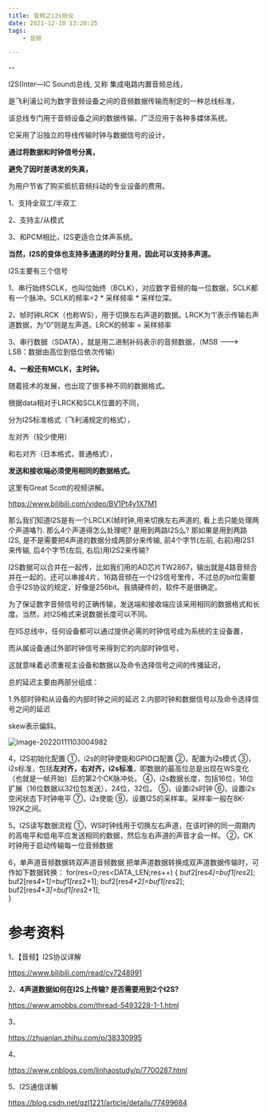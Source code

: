 ```yaml
---
title: 音频之i2s协议
date: 2021-12-10 13:20:25
tags:
	- 音频

---
```


--

I2S(Inter—IC Sound)总线, 又称 集成电路内置音频总线，

是飞利浦公司为数字音频设备之间的音频数据传输而制定的一种总线标准，

该总线专门用于音频设备之间的数据传输，广泛应用于各种多媒体系统。

它采用了沿独立的导线传输时钟与数据信号的设计，

**通过将数据和时钟信号分离，**

**避免了因时差诱发的失真，**

为用户节省了购买抵抗音频抖动的专业设备的费用。 



1、支持全双工/半双工

2、支持主/从模式

3、和PCM相比，I2S更适合立体声系统。

**当然，I2S的变体也支持多通道的时分复用，因此可以支持多声道。**



I2S主要有三个信号

1、串行始终SCLK，也叫位始终（BCLK），对应数字音频的每一位数据，SCLK都有一个脉冲。SCLK的频率=2 * 采样频率 * 采样位深。

2、帧时钟LRCK（也称WS），用于切换左右声道的数据。LRCK为‘1’表示传输右声道数据，为“0”则是左声道。LRCK的频率 = 采样频率

3、串行数据（SDATA），就是用二进制补码表示的音频数据，（MSB ---> LSB：数据由高位到低位依次传输）

**4、一般还有MCLK，主时钟。** 



随着技术的发展，也出现了很多种不同的数据格式。

根据data相对于LRCK和SCLK位置的不同，

分为I2S标准格式（飞利浦规定的格式），

左对齐（较少使用）

和右对齐（日本格式，普通格式），

**发送和接收端必须使用相同的数据格式。** 



这里有Great Scott的视频讲解。

https://www.bilibili.com/video/BV1Pt4y1X7M1



那么我们知道I2S是有一个LRCLK(帧时钟,用来切换左右声道的, 看上去只能处理两个声道咯?).
那么4个声道得怎么处理呢? 是用到两路I2S么?
那如果是用到两路I2S, 是不是需要把4声道的数据分成两部分来传输, 前4个字节(左前, 右前)用I2S1来传输, 后4个字节(左后, 右后)用I2S2来传输?



I2S数据可以合并在一起传，比如我们用的AD芯片TW2867，输出就是4路音频合并在一起的，还可以串接4片，16路音频在一个I2S信号里传，不过总的bit位需要合乎I2S协议的规定，好像是256bit。我搞硬件的，软件不是很确定。



为了保证数字音频信号的正确传输，发送端和接收端应该采用相同的数据格式和长度。当然，对I2S格式来说数据长度可以不同。



在IIS总线中，任何设备都可以通过提供必需的时钟信号成为系统的主设备置，

而从属设备通过外部时钟信号来得到它的内部时钟信号，

这就意味着必须重视主设备和数据以及命令选择信号之间的传播延迟，

总的延迟主要由两部分组成：

1.外部时钟和从设备的内部时钟之间的延迟
2.内部时钟和数据信号以及命令选择信号之间的延迟



skew表示偏斜。

![image-20220111103004982](https://gitee.com/teddyxiong53/playopenwrt_pic/raw/master/image-20220111103004982.png)





4，I2S初始化配置
①，i2s的时钟使能和GPIO口配置
②，配置为i2s模式
③，i2s标准，包括**左对齐，右对齐，i2s标准**，即数据的最高位总是出现在WS变化（也就是一帧开始）后的第2个CK脉冲处。
④，i2s数据长度，包括16位，16位扩展（16位数据以32位包发送），24位，32位。
⑤，设置i2s时钟
⑥，设置i2s空闲状态下时钟电平
⑦，i2s使能
⑨，设置I2S的采样率。采样率一般在8K-192K之间。

5，I2S读写数据流程
①，WS时钟线用于切换左右声道，在该时钟的同一周期内的高电平和低电平应发送相同的数据，然后左右声道的声音才会一样。
②，CK时钟用于启动传输每一位音频数据



6，单声道音频数据转双声道音频数据
把单声道数据转换成双声道数据传输时，可作如下数据转换：
for(res=0;res<DATA_LEN;res++)
{
buf2[res*4]=buf1[res*2];
buf2[res*4+1]=buf1[res*2+1];
buf2[res*4+2]=buf1[res*2];
buf2[res*4+3]=buf1[res*2+1];  
}  

# 参考资料

1、【音频】I2S协议详解

https://www.bilibili.com/read/cv7248991

2、**4声道数据如何在I2S上传输? 是否需要用到2个I2S?** 

https://www.amobbs.com/thread-5493228-1-1.html

3、

https://zhuanlan.zhihu.com/p/38330995

4、

https://www.cnblogs.com/linhaostudy/p/7700287.html

5、I2S通信详解

https://blog.csdn.net/qzl1221/article/details/77499684